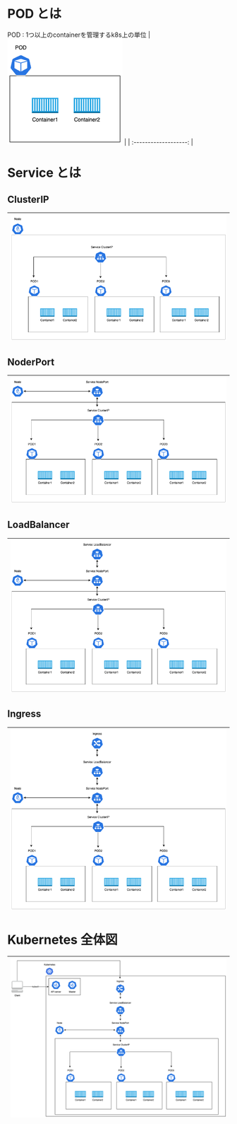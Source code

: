 # POD とは
POD : 1つ以上のcontainerを管理するk8s上の単位
| ![](./Images/POD.png) |
| :-------------------: |

# Service とは

## ClusterIP

| ![](./Images/clusterip.png) |
| :-------------------------: |

## NoderPort

| ![](./Images/nodeport.png) |
| :------------------------: |

## LoadBalancer

| ![](./Images/loadbalancer.png) |
| :----------------------------: |

## Ingress

| ![](./Images/ingress.png) |
| :-----------------------: |

# Kubernetes 全体図

| ![](./Images/k8s.png) |
| :-------------------: |
